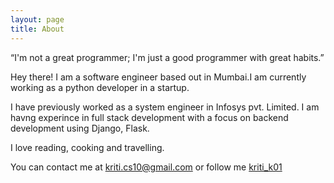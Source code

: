 ```yaml
---
layout: page
title: About
---
```


<p class="message">
  “I'm not a great programmer; I'm just a good programmer with great habits.” 
  </p>
  <p>
  Hey there! I am a software engineer based out in Mumbai.I am currently working as a python developer in a startup.
  
  I have previously worked as a system engineer in Infosys pvt. Limited. I am havng experince in full stack development 
  with a focus on backend development using Django, Flask.
  
  I love reading, cooking  and travelling.
  
  You can contact me at <a href="kriti.cs10@gmail.com">kriti.cs10@gmail.com</a> or follow me <a href="https://twitter.com/kriti_k01">kriti_k01</a>
</p>


